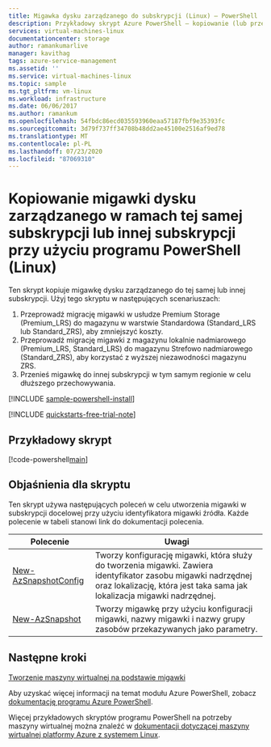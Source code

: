 ```yaml
---
title: Migawka dysku zarządzanego do subskrypcji (Linux) — PowerShell
description: Przykładowy skrypt Azure PowerShell — kopiowanie (lub przenoszenie) migawek dysku zarządzanego do tej samej lub innej subskrypcji
services: virtual-machines-linux
documentationcenter: storage
author: ramankumarlive
manager: kavithag
tags: azure-service-management
ms.assetid: ''
ms.service: virtual-machines-linux
ms.topic: sample
ms.tgt_pltfrm: vm-linux
ms.workload: infrastructure
ms.date: 06/06/2017
ms.author: ramankum
ms.openlocfilehash: 54fbdc86ecd035593960eaa57187fbf9e35393fc
ms.sourcegitcommit: 3d79f737ff34708b48dd2ae45100e2516af9ed78
ms.translationtype: MT
ms.contentlocale: pl-PL
ms.lasthandoff: 07/23/2020
ms.locfileid: "87069310"
---
```

# <a name="copy-snapshot-of-a-managed-disk-in-same-subscription-or-different-subscription-with-powershell-linux"></a>Kopiowanie migawki dysku zarządzanego w ramach tej samej subskrypcji lub innej subskrypcji przy użyciu programu PowerShell (Linux)

Ten skrypt kopiuje migawkę dysku zarządzanego do tej samej lub innej subskrypcji. Użyj tego skryptu w następujących scenariuszach:

1. Przeprowadź migrację migawki w usłudze Premium Storage (Premium_LRS) do magazynu w warstwie Standardowa (Standard_LRS lub Standard_ZRS), aby zmniejszyć koszty.
1. Przeprowadź migrację migawki z magazynu lokalnie nadmiarowego (Premium_LRS, Standard_LRS) do magazynu Strefowo nadmiarowego (Standard_ZRS), aby korzystać z wyższej niezawodności magazynu ZRS.
1. Przenieś migawkę do innej subskrypcji w tym samym regionie w celu dłuższego przechowywania.

[!INCLUDE [sample-powershell-install](../../../includes/sample-powershell-install.md)]

[!INCLUDE [quickstarts-free-trial-note](../../../includes/quickstarts-free-trial-note.md)]

 

## <a name="sample-script"></a>Przykładowy skrypt

[!code-powershell[main](../../../powershell_scripts/virtual-machine/copy-snapshot-to-same-or-different-subscription/copy-snapshot-to-same-or-different-subscription.ps1 "Copy snapshot")]

## <a name="script-explanation"></a>Objaśnienia dla skryptu

Ten skrypt używa następujących poleceń w celu utworzenia migawki w subskrypcji docelowej przy użyciu identyfikatora migawki źródła. Każde polecenie w tabeli stanowi link do dokumentacji polecenia.

| Polecenie | Uwagi |
|---|---|
| [New-AzSnapshotConfig](/powershell/module/az.compute/new-azsnapshotconfig) | Tworzy konfigurację migawki, która służy do tworzenia migawki. Zawiera identyfikator zasobu migawki nadrzędnej oraz lokalizację, która jest taka sama jak lokalizacja migawki nadrzędnej.  |
| [New-AzSnapshot](/powershell/module/az.compute/new-azdisk) | Tworzy migawkę przy użyciu konfiguracji migawki, nazwy migawki i nazwy grupy zasobów przekazywanych jako parametry. |

## <a name="next-steps"></a>Następne kroki

[Tworzenie maszyny wirtualnej na podstawie migawki](./virtual-machines-linux-powershell-sample-create-vm-from-snapshot.md?toc=%2fazure%2fvirtual-machines%2flinux%2ftoc.json)

Aby uzyskać więcej informacji na temat modułu Azure PowerShell, zobacz [dokumentację programu Azure PowerShell](/powershell/azure/).

Więcej przykładowych skryptów programu PowerShell na potrzeby maszyny wirtualnej można znaleźć w [dokumentacji dotyczącej maszyny wirtualnej platformy Azure z systemem Linux](../linux/powershell-samples.md?toc=%2fazure%2fvirtual-machines%2flinux%2ftoc.json).
